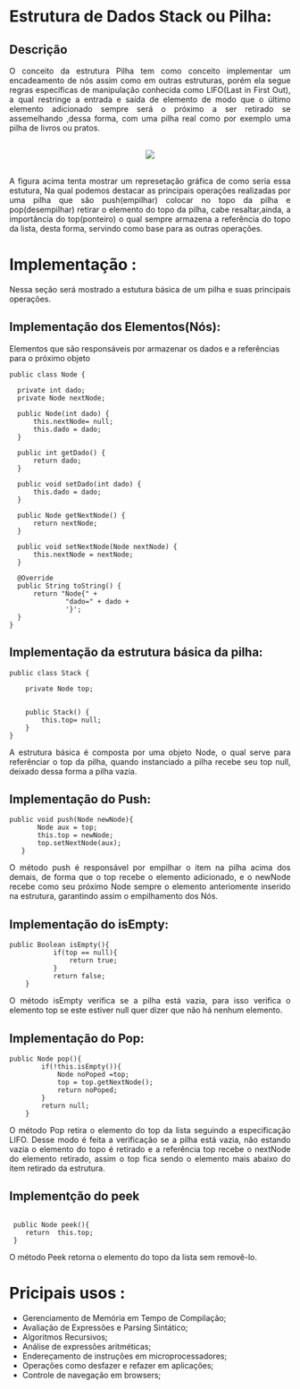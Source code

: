 # Estrutura de Dados Stack ou Pilha:

## Descrição

  <p align= "justify">
  O conceito da estrutura Pilha tem como conceito implementar um encadeamento de nós assim como em outras estruturas, porém ela segue regras específicas de manipulação conhecida como LIFO(Last in First Out), a qual restringe a entrada e saída de elemento de modo que  o  último elemento adicionado sempre será o próximo a ser retirado se assemelhando ,dessa forma, com uma pilha real como por exemplo uma pilha de livros ou pratos.
  <br/>
  <br/>
</p>

<p align="center">
  <img src="https://user-images.githubusercontent.com/33884828/147575949-b4962236-e6b7-4e12-8cf8-36b22effa95e.png">
  <br/>
  <br/>
</p>

<p align="justify">
    A figura acima tenta mostrar um represetação gráfica de como seria essa estutura, Na qual podemos destacar as principais operações realizadas por uma pilha que são push(empilhar) colocar no topo da pilha e pop(desempilhar) retirar o elemento do topo da pilha, cabe resaltar,ainda, a importância do top(ponteiro) o qual sempre armazena a referência do topo da lista, desta forma, servindo como base para as outras operações.

# Implementação :
  <p align="justify" > Nessa seção será mostrado a estutura básica de um pilha e suas principais operações. </p>
  
  ## Implementação dos Elementos(Nós): 
  <p algin="justify"> Elementos que são responsáveis por armazenar os dados e a referências para o próximo objeto </p>
  
  ```
  public class Node {

    private int dado;
    private Node nextNode;

    public Node(int dado) {
        this.nextNode= null;
        this.dado = dado;
    }

    public int getDado() {
        return dado;
    }

    public void setDado(int dado) {
        this.dado = dado;
    }

    public Node getNextNode() {
        return nextNode;
    }

    public void setNextNode(Node nextNode) {
        this.nextNode = nextNode;
    }

    @Override
    public String toString() {
        return "Node{" +
                "dado=" + dado +
                '}';
    }
}
  
  ```

## Implementação da estrutura básica da pilha: 
```
public class Stack {

    private Node top;


    public Stack() {
        this.top= null;
    }
}

```

<p align ="justify"> 
  A estrutura básica é composta  por uma objeto Node, o qual serve para referênciar o top da pilha, quando instanciado a pilha recebe seu top null, deixado dessa forma a pilha vazia.
</p>

## Implementação do Push:
 ```
 public void push(Node newNode){
        Node aux = top;
        this.top = newNode;
        top.setNextNode(aux);
    }
 
 ```
 <p align ="justify"> 
  O método push é responsável por empilhar o item na pilha acima dos demais, de forma que o top recebe o elemento adicionado, e o newNode recebe como seu próximo Node sempre o elemento anteriomente inserido na estrutura, garantindo assim o empilhamento dos Nós.
</p>

## Implementação do isEmpty: 
```
public Boolean isEmpty(){
           if(top == null){
               return true;
           }
           return false;
    }

```
<p align ="justify"> 
  O método isEmpty verifica se a pilha está vazia, para isso verifica o elemento top se este estiver null quer dizer que não há nenhum elemento.
</p>

## Implementação do Pop:
```
public Node pop(){
        if(!this.isEmpty()){
            Node noPoped =top;
            top = top.getNextNode();
            return noPoped;
        }
        return null;
    }

```
<p align ="justify"> 
 O método Pop retira o elemento do top da lista seguindo a especificação LIFO. Desse modo é feita a verificação se a pilha está vazia, não estando vazia o elemento do topo é retirado e a referência top recebe o nextNode do elemento retirado, assim o top fica sendo o elemento mais abaixo do item retirado da estrutura.  
</p>

## Implementção do peek 
```

 public Node peek(){
    return  this.top;
 }

```

<p align ="justify"> 
 O método Peek retorna o elemento do topo da lista sem removê-lo.  
</p>


# Pricipais usos :

* Gerenciamento de Memória em Tempo de Compilação;
* Avaliação de Expressões e Parsing Sintático;
* Algoritmos Recursivos;
* Análise de expressões aritméticas;
* Endereçamento de instruções em microprocessadores;
* Operações como desfazer e refazer em aplicações;
* Controle de navegação em browsers;
